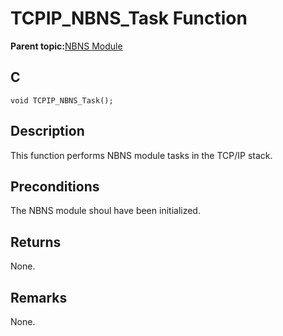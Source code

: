 # TCPIP\_NBNS\_Task Function

**Parent topic:**[NBNS Module](GUID-60817292-D657-471A-86CE-25D068933506.md)

## C

```
void TCPIP_NBNS_Task();
```

## Description

This function performs NBNS module tasks in the TCP/IP stack.

## Preconditions

The NBNS module shoul have been initialized.

## Returns

None.

## Remarks

None.

